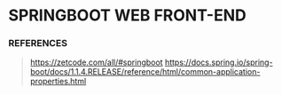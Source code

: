 # SPRINGBOOT WEB FRONT-END

### REFERENCES
> https://zetcode.com/all/#springboot
> https://docs.spring.io/spring-boot/docs/1.1.4.RELEASE/reference/html/common-application-properties.html